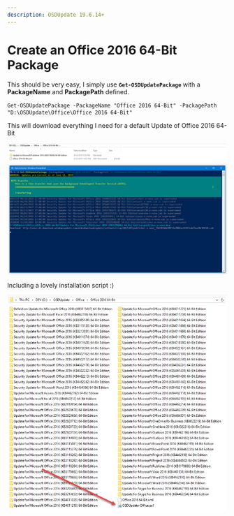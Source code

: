 ```yaml
---
description: OSDUpdate 19.6.14+
---
```


# Create an Office 2016 64-Bit Package

This should be very easy, I simply use **`Get-OSDUpdatePackage`** with a **PackageName** and **PackagePath** defined.

```text
Get-OSDUpdatePackage -PackageName "Office 2016 64-Bit" -PackagePath "D:\OSDUpdate\Office\Office 2016 64-Bit"
```

This will download everything I need for a default Update of Office 2016 64-Bit

![](../../../.gitbook/assets/image%20%2869%29.png)

Including a lovely installation script :\)

![](../../../.gitbook/assets/image%20%28252%29.png)





